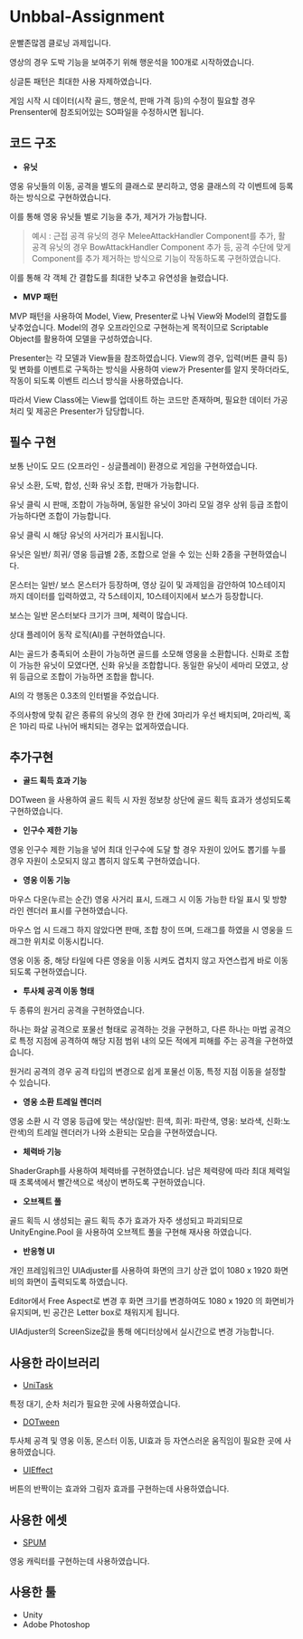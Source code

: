 # Unbbal-Assignment
 운빨존많겜 클로닝 과제입니다.

 영상의 경우 도박 기능을 보여주기 위해 행운석을 100개로 시작하였습니다.

 싱글톤 패턴은 최대한 사용 자제하였습니다.

 게임 시작 시 데이터(시작 골드, 행운석, 판매 가격 등)의 수정이 필요할 경우 Prensenter에 참조되어있는 SO파일을 수정하시면 됩니다.

코드 구조
---
+ **유닛**

영웅 유닛들의 이동, 공격을 별도의 클래스로 분리하고, 영웅 클래스의 각 이벤트에 등록하는 방식으로 구현하였습니다.

이를 통해 영웅 유닛들 별로 기능을 추가, 제거가 가능합니다.

> 예시 : 근접 공격 유닛의 경우 MeleeAttackHandler Component를 추가, 활 공격 유닛의 경우 BowAttackHandler Component 추가 등, 공격 수단에 맞게 Component를 추가 제거하는 방식으로 기능이 작동하도록 구현하였습니다.

이를 통해 각 객체 간 결합도를 최대한 낮추고 유연성을 늘렸습니다.

+ **MVP 패턴**

MVP 패턴을 사용하여 Model, View, Presenter로 나눠 View와 Model의 결합도를 낮추었습니다. Model의 경우 오프라인으로 구현하는게 목적이므로 Scriptable Object를 활용하여 모델을 구성하였습니다.

Presenter는 각 모델과 View들을 참조하였습니다. View의 경우, 입력(버튼 클릭 등) 및 변화를 이벤트로 구독하는 방식을 사용하여 view가 Presenter를 알지 못하더라도, 작동이 되도록 이벤트 리스너 방식을 사용하였습니다. 

따라서 View Class에는 View를 업데이트 하는 코드만 존재하며, 필요한 데이터 가공 처리 및 제공은 Presenter가 담당합니다.


필수 구현
---

보통 난이도 모드 (오프라인 - 싱글플레이) 환경으로 게임을 구현하였습니다.

유닛 소환, 도박, 합성, 신화 유닛 조합, 판매가 가능합니다.

유닛 클릭 시 판매, 조합이 가능하며, 동일한 유닛이 3마리 모일 경우 상위 등급 조합이 가능하다면 조합이 가능합니다.

유닛 클릭 시 해당 유닛의 사거리가 표시됩니다.

유닛은 일반/ 희귀/ 영웅 등급별 2종, 조합으로 얻을 수 있는 신화 2종을 구현하였습니다.

몬스터는 일반/ 보스 몬스터가 등장하며, 영상 길이 및 과제임을 감안하여 10스테이지 까지 데이터를 입력하였고, 각 5스테이지, 10스테이지에서 보스가 등장합니다.

보스는 일반 몬스터보다 크기가 크며, 체력이 많습니다.

상대 플레이어 동작 로직(AI)를 구현하였습니다.

AI는 골드가 충족되어 소환이 가능하면 골드를 소모해 영웅을 소환합니다. 신화로 조합이 가능한 유닛이 모였다면, 신화 유닛을 조합합니다. 동일한 유닛이 세마리 모였고, 상위 등급으로 조합이 가능하면 조합을 합니다.

AI의 각 행동은 0.3초의 인터벌을 주었습니다.

주의사항에 맞춰 같은 종류의 유닛의 경우 한 칸에 3마리가 우선 배치되며, 2마리씩, 혹은 1마리 따로 나뉘어 배치되는 경우는 없게하였습니다.

추가구현
---
+ **골드 획득 효과 기능**

DOTween 을 사용하여 골드 획득 시 자원 정보창 상단에 골드 획득 효과가 생성되도록 구현하였습니다.

+ **인구수 제한 기능**

영웅 인구수 제한 기능을 넣어 최대 인구수에 도달 할 경우 자원이 있어도 뽑기를 누를 경우 자원이 소모되지 않고 뽑히지 않도록 구현하였습니다.

+ **영웅 이동 기능**

마우스 다운(누르는 순간) 영웅 사거리 표시, 드래그 시 이동 가능한 타일 표시 및 방향 라인 렌더러 표시를 구현하였습니다.

마우스 업 시 드래그 하지 않았다면 판매, 조합 창이 뜨며, 드래그를 하였을 시 영웅을 드래그한 위치로 이동시킵니다.

영웅 이동 중, 해당 타일에 다른 영웅을 이동 시켜도 겹치지 않고 자연스럽게 바로 이동되도록 구현하였습니다.

+ **투사체 공격 이동 형태**
  
두 종류의 원거리 공격을 구현하였습니다.

하나는 화살 공격으로 포물선 형태로 공격하는 것을 구현하고, 다른 하나는 마법 공격으로 특정 지점에 공격하여 해당 지점 범위 내의 모든 적에게 피해를 주는 공격을 구현하였습니다.

원거리 공격의 경우 공격 타입의 변경으로 쉽게 포물선 이동, 특정 지점 이동을 설정할 수 있습니다.

+ **영웅 소환 트레일 렌더러**

영웅 소환 시 각 영웅 등급에 맞는 색상(일반: 흰색, 희귀: 파란색, 영웅: 보라색, 신화:노란색)의 트레일 렌더러가 나와 소환되는 모습을 구현하였습니다.

+ **체력바 기능**

ShaderGraph를 사용하여 체력바를 구현하였습니다. 남은 체력량에 따라 최대 체력일때 초록색에서 빨간색으로 색상이 변하도록 구현하였습니다.

+ **오브젝트 풀**

골드 획득 시 생성되는 골드 획득 추가 효과가 자주 생성되고 파괴되므로 UnityEngine.Pool 을 사용하여 오브젝트 풀을 구현해 재사용 하였습니다.

+ **반응형 UI**
  
개인 프레임워크인 UIAdjuster를 사용하여 화면의 크기 상관 없이 1080 x 1920 화면비의 화면이 출력되도록 하였습니다.

Editor에서 Free Aspect로 변경 후 화면 크기를 변경하여도 1080 x 1920 의 화면비가 유지되며, 빈 공간은 Letter box로 채워지게 됩니다.

UIAdjuster의 ScreenSize값을 통해 에디터상에서 실시간으로 변경 가능합니다.

사용한 라이브러리
---

+ [UniTask](https://github.com/Cysharp/UniTask)

특정 대기, 순차 처리가 필요한 곳에 사용하였습니다.

+ [DOTween](https://dotween.demigiant.com/)

투사체 공격 및 영웅 이동, 몬스터 이동, UI효과 등 자연스러운 움직임이 필요한 곳에 사용하였습니다.

+ [UIEffect](https://github.com/mob-sakai/UIEffect)

버튼의 반짝이는 효과와 그림자 효과를 구현하는데 사용하였습니다.

사용한 에셋
---

+ [SPUM](https://assetstore.unity.com/packages/2d/characters/pixel-units-spum-bundle-pack-basic-192104)

영웅 캐릭터를 구현하는데 사용하였습니다.

사용한 툴
---

+ Unity
+ Adobe Photoshop
